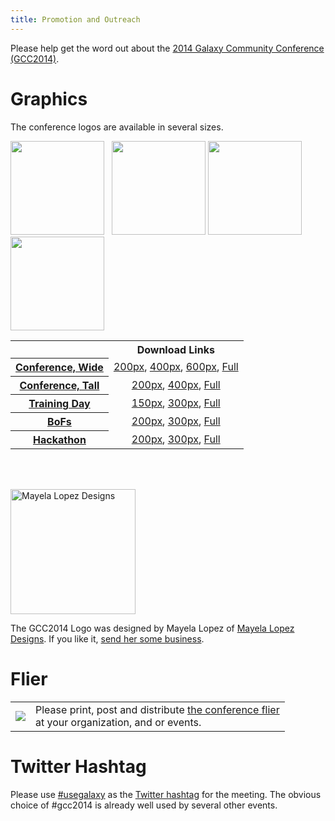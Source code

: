 ```yaml
---
title: Promotion and Outreach
---
```

<slot name="/events/gcc2014/header" />

<slot name="/events/gcc2014/linkbox" />



Please help get the word out about the [2014 Galaxy Community Conference (GCC2014)](/events/gcc2014/). 

# Graphics

The conference logos are available in several sizes.

<div class='left center'><img src="/images/logos/GCC2014LogoTall200.png" alt="" height="150" /> &nbsp; <img src="/images/logos/GCC2014TDLogo300.png" alt="" height="150" />
<img src="/images/logos/GCC2014BoFLogo200.png" alt="" height="150" />
<img src="/images/logos/GCC2014HackLogo200.png" alt="" height="150" />
</div>

<table>
  <tr>
    <td style=" border: none;"> </td>
    <th> Download Links </th>
  </tr>
  <tr>
    <th> <a href='/events/gcc2014/program/'>Conference, Wide</a> </th>
    <td style=" text-align: center;"> <a href='/images/logos/GCC2014LogoWide200.png'>200px</a>, <a href='/images/logos/GCC2014LogoWide400.png'>400px</a>, <a href='/images/logos/GCC2014LogoWide600.png'>600px</a>, <a href='/images/logos/GCC2014LogoWideBig.png'>Full</a> </td>
  </tr>
  <tr>
    <th> <a href='/events/gcc2014/program/'>Conference, Tall</a> </th>
    <td style=" text-align: center;"> <a href='/images/logos/GCC2014LogoTall200.png'>200px</a>, <a href='/images/logos/GCC2014LogoTall400.png'>400px</a>, <a href='/images/logos/GCC2014LogoWideBig.png'>Full</a> </td>
  </tr>
  <tr>
    <th> <a href='/events/gcc2014/training-day/'>Training Day</a> </th>
    <td style=" text-align: center;"> <a href='/images/logos/GCC2014TDLogo150.png'>150px</a>, <a href='/images/logos/GCC2014TDLogo300.png'>300px</a>, <a href='/images/logos/GCC2014TDLogoBig.png'>Full</a> </td>
  </tr>
  <tr>
    <th> <a href='/events/gcc2014/bofs/'>BoFs</a> </th>
    <td style=" text-align: center;"> <a href='/images/logos/GCC2014BoFLogo200.png'>200px</a>, <a href='/images/logos/GCC2014BoFLogo300.png'>300px</a>, <a href='/images/logos/GCC2014BoFLogoBig.png'>Full</a> </td>
  </tr>
  <tr>
    <th> <a href='/events/gcc2014/hackathon/'>Hackathon</a> </th>
    <td style=" text-align: center;"> <a href='/images/logos/GCC2014HackLogo200.png'>200px</a>, <a href='/images/logos/GCC2014HackLogo300.png'>300px</a>, <a href='/images/logos/GCC2014HackLogoBig.png'>Full</a> </td>
  </tr>
</table>


<br /><br />
<div class='right'><a href='http://www.mayelalopez.com/'><img src="/events/gcc2014/promotion/MayelaLopezDesignsLogo.png" alt="Mayela Lopez Designs" width="200" /></a></div>

The GCC2014 Logo was designed by Mayela Lopez of [Mayela Lopez Designs](http://www.mayelalopez.com/).  If you like it, [send her some business](http://www.mayelalopez.com/#!contact).

# Flier

<table>
  <tr>
    <td style=" border: none;"> <a href='https://depot.galaxyproject.org/hub/attachments/events/gcc2014/promotion/GCC2014Flier.pdf'><img src="/images/galaxy-logos/GCC2014FlierThumb.png" /></a> </td>
    <td style=" border: none;"> Please print, post and distribute <a href='https://depot.galaxyproject.org/hub/attachments/events/gcc2014/promotion/GCC2014Flier.pdf'>the conference flier</a><br />at your organization, and or events.  </td>
  </tr>
</table>


# Twitter Hashtag

Please use [#usegalaxy](http://twitter.com/#!/search/%23usegalaxy) as the [Twitter hashtag](/galaxy-on-twitter/) for the meeting. The obvious choice of #gcc2014 is already well used by several other events.
